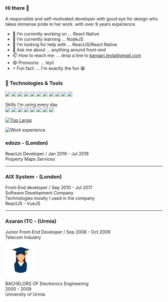 ### Hi there 👋

A responsible and self-motivated developer with good eye for design who takes immense pride in her work. with over 9 years  experience.

- 🔭 I’m currently working on ... React Native
- 🌱 I’m currently learning ... NodeJS
- 🤔 I’m looking for help with ... ReactJS/React Native
- 💬 Ask me about ... anything around front-end
- 📫 How to reach me: ... drop a line to kangari.leyla@gmail.com
- 😄 Pronouns: ... leyli
- ⚡ Fun fact: ... I'm exactly the fun 😁

### 🧰 Technologies & Tools

![](https://img.shields.io/badge/OS-macOS-informational?style=flat&logo=apple&logoColor=white&color=ffc600)
![](https://img.shields.io/badge/Editor-VSCode-informational?style=flat&logo=visual-studio-code&logoColor=white&color=ffc600)
![](https://img.shields.io/badge/Code-HTML-informational?style=flat&logo=html5&logoColor=white&color=ffc600)
![](https://img.shields.io/badge/Code-CSS-informational?style=flat&logo=css3&logoColor=white&color=ffc600)
![](https://img.shields.io/badge/Code-Javascript-informational?style=flat&logo=javascript&logoColor=white&color=ffc600)
![](https://img.shields.io/badge/Code-Typescript-informational?style=flat&logo=typescript&logoColor=white&color=ffc600)
![](https://img.shields.io/badge/Code-React-informational?style=flat&logo=react&logoColor=white&color=ffc600)
![](https://img.shields.io/badge/Code-Redux-informational?style=flat&logo=redux&logoColor=white&color=ffc600)
![](https://img.shields.io/badge/Code-Styled_Components-informational?style=flat&logo=styled-components&logoColor=white&color=ffc600)
![](https://img.shields.io/badge/Code-React_Native-informational?style=flat&logo=react&logoColor=white&color=ffc600)
![](https://img.shields.io/badge/Design-Figma-informational?style=flat&logo=figma&logoColor=white&color=ffc600)

Skills I'm using every day\
![](https://img.shields.io/badge/Agiel-Jira-informational?style=flat&color=ffc600)
![](https://img.shields.io/badge/Version_Control-GitHub-informational?style=flat&color=ffc600)
![](https://img.shields.io/badge/Team_Work-Slack-informational?style=flat&color=ffc600)
![](https://img.shields.io/badge/Server-AWS-informational?style=flat&color=ffc600)
![](https://img.shields.io/badge/Deployments-CircleCI-informational?style=flat&color=ffc600)
![](https://img.shields.io/badge/Test-Jest-informational?style=flat&color=ffc600)
![](https://img.shields.io/badge/Test-CypressTest-informational?style=flat&color=ffc600)
![](https://img.shields.io/badge/Package_Mng-npm/yarn-informational?style=flat&color=ffc600)


[![Top Langs](https://github-readme-stats.vercel.app/api/top-langs/?username=leylakangari&layout=compact&bg_color=312d3b&title_color=ffc600&text_color=ffc600&icon_color=ffc600)](https://github.com/anuraghazra/github-readme-stats)
  
<img src="https://cdn1.iconfinder.com/data/icons/business-conceptual-flat-set-2/145/75-512.png" alt="Work experience" height="100" width="100" />

### edozo - (London)
ReactJs Developer / Jan 2019 - Jul 2019\
Property Maps Services

---
### AIX System - (London)
Front-End developer / Sep 2010 - Jul 2017\
Software Development Company \
Technologies mostly I used in the company\
ReactJS - VueJS

---
### Azaran ITC - (Urmia)
Junior Front-End Developer / Sep 2008 - Oct 2009\
Telecom Industry

<img src="https://raw.githubusercontent.com/leylakangari/leylakangari/ce3de9aee134986f42812e3487bfdc76fdda5349/graduation.png" alt="Education" height="100" width="100" />

BACHELORS OF Electronics Engineering\
2005 - 2009\
University of Urmia
